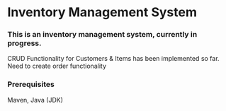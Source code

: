 # Inventory Management System
### This is an inventory management system, currently in progress.
 CRUD Functionality for Customers & Items has been implemented so far.
 Need to create order functionality
### Prerequisites
 Maven, Java (JDK)
